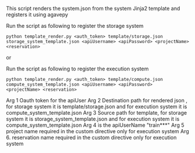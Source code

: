 This script renders the system.json from the system Jinja2 template and registers it using agavepy

Run the script as following to register the storage system
```
python template_render.py <auth_token> template/storage.json storage_system_template.json <apiUsername> <apiPassword> <projectName> <reservation>
```
or 

Run the script as following to register the execution system
```
python template_render.py <auth_token> template/compute.json compute_system_template.json <apiUsername> <apiPassword>  <projectName> <reservation>
```

Arg 1 Oauth token for the apiUser
Arg 2 Destination path for rendered json , for storage system it is template/storage.json and for execution system it is compute_system_template.json
Arg 3 Source path for template, for storage system it is storage_system_template.json and for execution system it is compute_system_template.json
Arg 4 is the apiUserName "train***"
Arg 5  project name required in the custom directive only for execution system
Arg 6. reservation name required in the custom directive only for execution system


